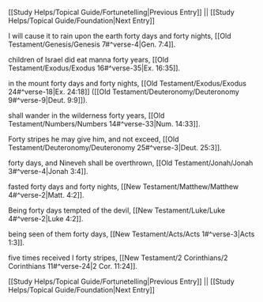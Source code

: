 [[Study Helps/Topical Guide/Fortunetelling|Previous Entry]]  ||  [[Study Helps/Topical Guide/Foundation|Next Entry]]

 I will cause it to rain upon the earth forty days and forty nights, [[Old Testament/Genesis/Genesis 7#^verse-4|Gen. 7:4]].

 children of Israel did eat manna forty years, [[Old Testament/Exodus/Exodus 16#^verse-35|Ex. 16:35]].

 in the mount forty days and forty nights, [[Old Testament/Exodus/Exodus 24#^verse-18|Ex. 24:18]] ([[Old Testament/Deuteronomy/Deuteronomy 9#^verse-9|Deut. 9:9]]).

 shall wander in the wilderness forty years, [[Old Testament/Numbers/Numbers 14#^verse-33|Num. 14:33]].

 Forty stripes he may give him, and not exceed, [[Old Testament/Deuteronomy/Deuteronomy 25#^verse-3|Deut. 25:3]].

 forty days, and Nineveh shall be overthrown, [[Old Testament/Jonah/Jonah 3#^verse-4|Jonah 3:4]].

 fasted forty days and forty nights, [[New Testament/Matthew/Matthew 4#^verse-2|Matt. 4:2]].

 Being forty days tempted of the devil, [[New Testament/Luke/Luke 4#^verse-2|Luke 4:2]].

 being seen of them forty days, [[New Testament/Acts/Acts 1#^verse-3|Acts 1:3]].

 five times received I forty stripes, [[New Testament/2 Corinthians/2 Corinthians 11#^verse-24|2 Cor. 11:24]].

[[Study Helps/Topical Guide/Fortunetelling|Previous Entry]]  ||  [[Study Helps/Topical Guide/Foundation|Next Entry]]